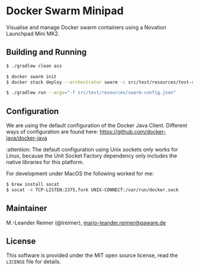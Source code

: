 # Docker Swarm Minipad

Visualise and manage Docker swarm containers using a Novation Launchpad Mini MK2.

## Building and Running

```bash
$ ./gradlew clean ass

$ docker swarm init
$ docker stack deploy --orchestrator swarm -c src/test/resources/test-stack.yaml test

$ ./gradlew run --args="-f src/test/resources/swarm-config.json"
```

## Configuration

We are using the default configuration of the Docker Java Client. Different ways of
configuration are found here: https://github.com/docker-java/docker-java

:attention: The default configuration using Unix sockets only works for Linux, because the Unit Socket
Factory dependency only includes the native libraries for this platform.

For development under MacOS the following worked for me:
```bash
$ brew install socat
$ socat -4 TCP-LISTEN:2375,fork UNIX-CONNECT:/var/run/docker.sock
```

## Maintainer

M.-Leander Reimer (@lreimer), <mario-leander.reimer@qaware.de>

## License

This software is provided under the MIT open source license, read the `LICENSE`
file for details.
